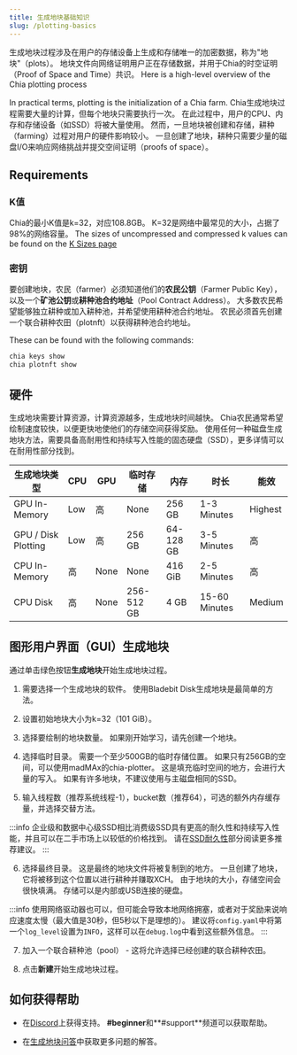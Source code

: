 ```yaml
---
title: 生成地块基础知识
slug: /plotting-basics
---
```


生成地块过程涉及在用户的存储设备上生成和存储唯一的加密数据，称为"地块"（plots）。 地块文件向网络证明用户正在存储数据，并用于Chia的时空证明（Proof of Space and Time）共识。 Here is a high-level overview of the Chia plotting process

In practical terms, plotting is the initialization of a Chia farm. Chia生成地块过程需要大量的计算，但每个地块只需要执行一次。 在此过程中，用户的CPU、内存和存储设备（如SSD）将被大量使用。 然而，一旦地块被创建和存储，耕种（farming）过程对用户的硬件影响较小。 一旦创建了地块，耕种只需要少量的磁盘I/O来响应网络挑战并提交空间证明（proofs of space）。

## Requirements

### K值

Chia的最小K值是k=32，对应108.8GB。 K=32是网络中最常见的大小，占据了98%的网络容量。 The sizes of uncompressed and compressed k values can be found on the [K Sizes page](/k-sizes)

### 密钥

要创建地块，农民（farmer）必须知道他们的**农民公钥**（Farmer Public Key），以及一个**矿池公钥**或**耕种池合约地址**（Pool Contract Address）。 大多数农民希望能够独立耕种或加入耕种池，并希望使用耕种池合约地址。 农民必须首先创建一个联合耕种农田（plotnft）以获得耕种池合约地址。

These can be found with the following commands:

```bash
chia keys show
chia plotnft show
```

## 硬件

生成地块需要计算资源，计算资源越多，生成地块时间越快。 Chia农民通常希望绘制速度较快，以便更快地使他们的存储空间获得奖励。 使用任何一种磁盘生成地块方法，需要具备高耐用性和持续写入性能的固态硬盘（SSD），更多详情可以在耐用性部分找到。

| 生成地块类型              | CPU | GPU  | 临时存储       | 内存        | 时长            | 能效      |
| ------------------- | --- | ---- | ---------- | --------- | ------------- | ------- |
| GPU In-Memory       | Low | 高    | None       | 256 GB    | 1-3 Minutes   | Highest |
| GPU / Disk Plotting | Low | 高    | 256 GB     | 64-128 GB | 3-5 Minutes   | 高       |
| CPU In-Memory       | 高   | None | None       | 416 GiB   | 2-5 Minutes   | 高       |
| CPU Disk            | 高   | None | 256-512 GB | 4 GB      | 15-60 Minutes | Medium  |

## 图形用户界面（GUI）生成地块

通过单击绿色按钮**生成地块**开始生成地块过程。

1. 需要选择一个生成地块的软件。 使用Bladebit Disk生成地块是最简单的方法。

2. 设置初始地块大小为k=32（101 GiB）。

3. 选择要绘制的地块数量。 如果刚开始学习，请先创建一个地块。

4. 选择临时目录。 需要一个至少500GB的临时存储位置。 如果只有256GB的空间，可以使用madMAx的chia-plotter。 这是填充临时空间的地方，会进行大量的写入。 如果有许多地块，不建议使用与主磁盘相同的SSD。

5. 输入线程数（推荐系统线程-1），bucket数（推荐64），可选的额外内存缓存量，并选择交替方法。

:::info
企业级和数据中心级SSD相比消费级SSD具有更高的耐久性和持续写入性能，并且可以在二手市场上以较低的价格找到。 请在[SSD耐久性](/ssd-endurance)部分阅读更多推荐建议。
:::

6. 选择最终目录。 这是最终的地块文件将被复制到的地方。 一旦创建了地块，它将被移到这个位置以进行耕种并赚取XCH。 由于地块的大小，存储空间会很快填满。 存储可以是内部或USB连接的硬盘。

:::info
使用网络驱动器也可以，但可能会导致本地网络拥塞，或者对于奖励来说响应速度太慢（最大值是30秒，但5秒以下是理想的）。 建议将`config.yaml`中将第一个`log_level`设置为`INFO`，这样可以在`debug.log`中看到这些额外信息。
:::

7. 加入一个联合耕种池（pool） - 这将允许选择已经创建的联合耕种农田。

8. 点击**新建**开始生成地块过程。

## 如何获得帮助

- 在[Discord](https://discord.gg/chia)上获得支持。 **#beginner**和**#support**频道可以获取帮助。

- 在[生成地块问答](/plotting-faq)中获取更多问题的解答。
